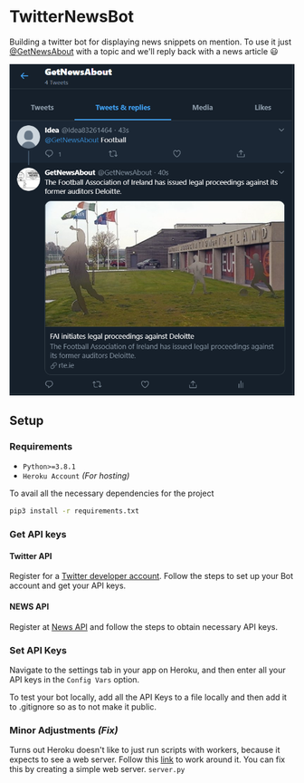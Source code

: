 # TwitterNewsBot
Building a twitter bot for displaying news snippets on mention. To use it just [@GetNewsAbout](https://twitter.com/GetNewsAbout) with a topic and we'll reply back with a news article :smiley:

![](images/SS.png)

## **Setup**

### **Requirements**

- ```Python>=3.8.1```
- ```Heroku Account``` *(For hosting)* 

To avail all the necessary dependencies for the project
```bash
pip3 install -r requirements.txt
```

### **Get API keys**
#### Twitter API
Register for a [Twitter developer account](https://developer.twitter.com/en). Follow the steps to set up your Bot account and get your API keys.

#### NEWS API
Register at [News API](https://newsapi.org/) and follow the steps to obtain necessary API keys.

### **Set API Keys**
Navigate to the settings tab in your app on Heroku, and then enter all your API keys in the ```Config Vars``` option.

To test your bot locally, add all the API Keys to a file locally and then add it to .gitignore so as to not make it public.

### **Minor Adjustments** *(Fix)*
Turns out Heroku doesn't like to just run scripts with workers, because it expects to see a web server. Follow this [link](https://dev.to/emcain/how-to-set-up-a-twitter-bot-with-python-and-heroku-1n39) to work around it. 
You can fix this by creating a simple web server. ```server.py```